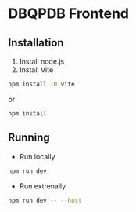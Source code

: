 # DBQPDB Frontend
## Installation
1. Install node.js
2. Install Vite
```bash
npm install -D vite
```
or
```
npm install
```
## Running
* Run locally
```bash
npm run dev
```
* Run extrenally
```bash
npm run dev -- --host
```